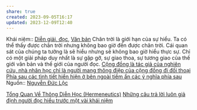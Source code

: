 ```yaml
---
share: true
created: 2023-09-05T16:17
updated: 2023-12-09T12:40
---
```


Khái niệm:: [Diễn giải, đọc](../../../%CE%9E%20Kh%C3%A1i%20ni%E1%BB%87m/Nh%E1%BA%ADn%20th%E1%BB%A9c/Di%E1%BB%85n%20gi%E1%BA%A3i,%20%C4%91%E1%BB%8Dc.md), [Văn bản](../../../%CE%9E%20Kh%C3%A1i%20ni%E1%BB%87m/Nh%E1%BA%ADn%20th%E1%BB%A9c/V%C4%83n%20b%E1%BA%A3n.md)
Chân trời là giới hạn của sự hiểu. Ta có thể thấy được chân trời nhưng không bao giờ đến được chân trời. Cái quan sát của chúng ta tưởng là sẽ hiểu nhưng sẽ không bao giờ hiểu thực sự. Chỉ có một giải pháp duy nhất là sự gặp gỡ, sự giao thoa, sự tương giao của thế giới văn bản và thế giới của người đọc.
[Cộng đồng là tác giả của nghiên cứu, nhà nhân học chỉ là người mang thông điệp của cộng đồng đi đối thoại](../%C4%90%E1%BB%91i%20tho%E1%BA%A1i,%20%C4%91a%20thanh/C%E1%BB%99ng%20%C4%91%E1%BB%93ng%20l%C3%A0%20t%C3%A1c%20gi%E1%BA%A3%20c%E1%BB%A7a%20nghi%C3%AAn%20c%E1%BB%A9u,%20nh%C3%A0%20nh%C3%A2n%20h%E1%BB%8Dc%20ch%E1%BB%89%20l%C3%A0%20ng%C6%B0%E1%BB%9Di%20mang%20th%C3%B4ng%20%C4%91i%E1%BB%87p%20c%E1%BB%A7a%20c%E1%BB%99ng%20%C4%91%E1%BB%93ng%20%C4%91i%20%C4%91%E1%BB%91i%20tho%E1%BA%A1i.md)
[Phía sau các tình tiết hiển hiện ở bên ngoài tiềm ẩn các ý nghĩa phía sau](../%C3%9D%20ngh%C4%A9a%20v%C3%A0%20bi%E1%BB%83u%20t%C6%B0%E1%BB%A3ng/Ph%C3%ADa%20sau%20c%C3%A1c%20t%C3%ACnh%20ti%E1%BA%BFt%20hi%E1%BB%83n%20hi%E1%BB%87n%20%E1%BB%9F%20b%C3%AAn%20ngo%C3%A0i%20ti%E1%BB%81m%20%E1%BA%A9n%20c%C3%A1c%20%C3%BD%20ngh%C4%A9a%20ph%C3%ADa%20sau.md) 
Nguồn:: [Nguyễn Đức Lộc](../../../%CE%9E%20Ngu%E1%BB%93n/Nguy%E1%BB%85n%20%C4%90%E1%BB%A9c%20L%E1%BB%99c.md)

[Tổng Quan Về Thông Diễn Học (Hermeneutics)](https://www.simonhoadalat.com/hochoi/triethoc/hermeneuticschapter%201.htm "Tổng Quan Về Thông Diễn Học (Hermeneutics)")
[Những câu trả lời luôn giả định người đọc hiểu trước một vài khái niệm](../../../Ngh%C4%A9%20v%E1%BB%81%20vi%E1%BB%87c%20ngh%C4%A9/M%C3%B4i%20tr%C6%B0%E1%BB%9Dng%20ngh%C4%A9,%20nh%E1%BA%ADn%20th%E1%BB%A9c%20t%C4%83ng%20c%C6%B0%E1%BB%9Dng/%C4%90%E1%BB%8Dc%20v%C3%A0%20vi%E1%BA%BFt/Nh%E1%BB%AFng%20c%C3%A2u%20tr%E1%BA%A3%20l%E1%BB%9Di%20lu%C3%B4n%20gi%E1%BA%A3%20%C4%91%E1%BB%8Bnh%20ng%C6%B0%E1%BB%9Di%20%C4%91%E1%BB%8Dc%20hi%E1%BB%83u%20tr%C6%B0%E1%BB%9Bc%20m%E1%BB%99t%20v%C3%A0i%20kh%C3%A1i%20ni%E1%BB%87m.md)